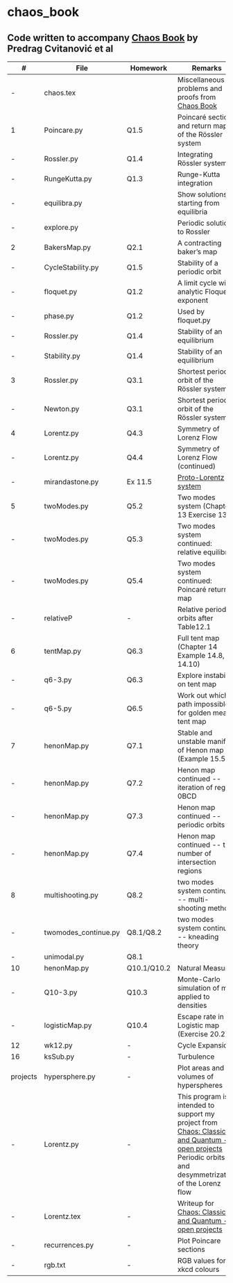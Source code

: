 # chaos_book

## Code written to accompany  [Chaos Book](http://chaosbook.org/) by Predrag Cvitanović et al

#| File | Homework |Remarks
--------|-------------------|--------|---------------------------------------------------------------------------------------------------
-|chaos.tex||Miscellaneous problems and proofs from [Chaos Book](http://chaosbook.org/)
1|Poincare.py|Q1.5| Poincaré sections and return maps of the Rössler system
-|Rossler.py|Q1.4| Integrating Rössler system
-|RungeKutta.py|Q1.3| Runge-Kutta integration
-|equilibra.py||Show solutions starting from equilibria
-|explore.py||Periodic solution to Rossler
2|BakersMap.py|Q2.1| A contracting baker’s map
-|CycleStability.py|Q1.5| Stability of a periodic orbit
-|floquet.py|Q1.2| A limit cycle with analytic Floquet exponent
-|phase.py|Q1.2|Used by floquet.py
-|Rossler.py|Q1.4| Stability of an equilibrium
-|Stability.py|Q1.4| Stability of an equilibrium
3|Rossler.py|Q3.1| Shortest periodic orbit of the Rössler system
-|Newton.py|Q3.1| Shortest periodic orbit of the Rössler system
4|Lorentz.py|Q4.3| Symmetry of Lorenz Flow
-|Lorentz.py|Q4.4| Symmetry of Lorenz Flow (continued)
-|mirandastone.py|Ex 11.5|[Proto-Lorentz system](https://chaosbook.org/library/Mir93.pdf)
5|twoModes.py|Q5.2|Two modes system (Chapter 13 Exercise 13.7)
-|twoModes.py|Q5.3|Two modes system continued: relative equilibria
-|twoModes.py|Q5.4|Two modes system continued: Poincaré return map
-|relativeP|-|Relative periodic orbits after Table12.1
6|tentMap.py|Q6.3|Full tent map (Chapter 14 Example 14.8, 14.10)
-|q6-3.py|Q6.3|Explore instability on tent map
-|q6-5.py|Q6.5|Work out which path impossible for golden mean tent map
7|henonMap.py|Q7.1|Stable and unstable manifold of Henon map (Example 15.5)
-|henonMap.py|Q7.2|Henon map continued -- iteration of region 0BCD
-|henonMap.py|Q7.3|Henon map continued -- periodic orbits
-|henonMap.py|Q7.4|Henon map continued -- the number of intersection regions
8|multishooting.py|Q8.2|two modes system continued -- multi-shooting method
-|twomodes_continue.py|Q8.1/Q8.2|two modes system continued -- kneading theory
-|unimodal.py|Q8.1|
10|henonMap.py|Q10.1/Q10.2|Natural Measure
-|Q10-3.py|Q10.3|Monte-Carlo simulation of map applied to densities
-|logisticMap.py|Q10.4|Escape rate in Logistic map (Exercise 20.2)
12|wk12.py|-|Cycle Expansion
16|ksSub.py|-|Turbulence
projects|hypersphere.py|-|Plot areas and volumes of hyperspheres
-|Lorentz.py|-|This program is intended to support my project from [Chaos: Classical and Quantum - open projects](https://chaosbook.org/) Periodic orbits and desymmetrization of the Lorenz flow
-|Lorentz.tex|-|Writeup for [Chaos: Classical and Quantum - open projects](https://chaosbook.org/)
-|recurrences.py|-|Plot Poincare sections
-|rgb.txt|-|RGB values for xkcd colours
